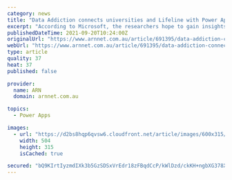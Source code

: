 ```yaml
---
category: news
title: "Data Addiction connects universities and Lifeline with Power Apps"
excerpt: "According to Microsoft, the researchers hope to gain insights from these institutions and provide them to Lifeline Crisis Supporters using the vendor’s Power Apps. The platform – referred to ..."
publishedDateTime: 2021-09-20T10:24:00Z
originalUrl: "https://www.arnnet.com.au/article/691395/data-addiction-connects-universities-lifeline-power-apps/"
webUrl: "https://www.arnnet.com.au/article/691395/data-addiction-connects-universities-lifeline-power-apps/"
type: article
quality: 37
heat: 37
published: false

provider:
  name: ARN
  domain: arnnet.com.au

topics:
  - Power Apps

images:
  - url: "https://d2bs8hqp6qvsw6.cloudfront.net/article/images/600x315/dimg/dreamstime_call_centre.jpg"
    width: 504
    height: 315
    isCached: true

secured: "bQ9KIrtIyzmdIXk3b5GzSDSxVrEdr18zFBqdCcP/kWlDzd/ckKH+ngbXG378X0ZL4ZHI08xqlIb7OBndegvKOMLkkue2EWtf93bJR3x/sSwAqIn5qJhuS3K1QHuHhaJ0lXLrDc5fP73tvTySrDXsgTMyQ7MAtrTFMFgohHPYjHN6Zw6ptA5b5tIUCC2wIjEu7lubuvPs7yb/4Y+T8a0fzM6ptZQJnT/OLawZm3i/lIy7Z7LGG2ND/IKMTkWYPxbGWjqosaYpAJw3aJFxcpfBPJt0emC5g9ZsrBODauMzJEXfsrAK7S9aUPzku24xrLMcBLwT1SMPIk30Cmz8xXIQdldah4CuD0X6xIEai01xHoQ=;kCRJSFsfAPcMaGwrJN9VEg=="
---
```



